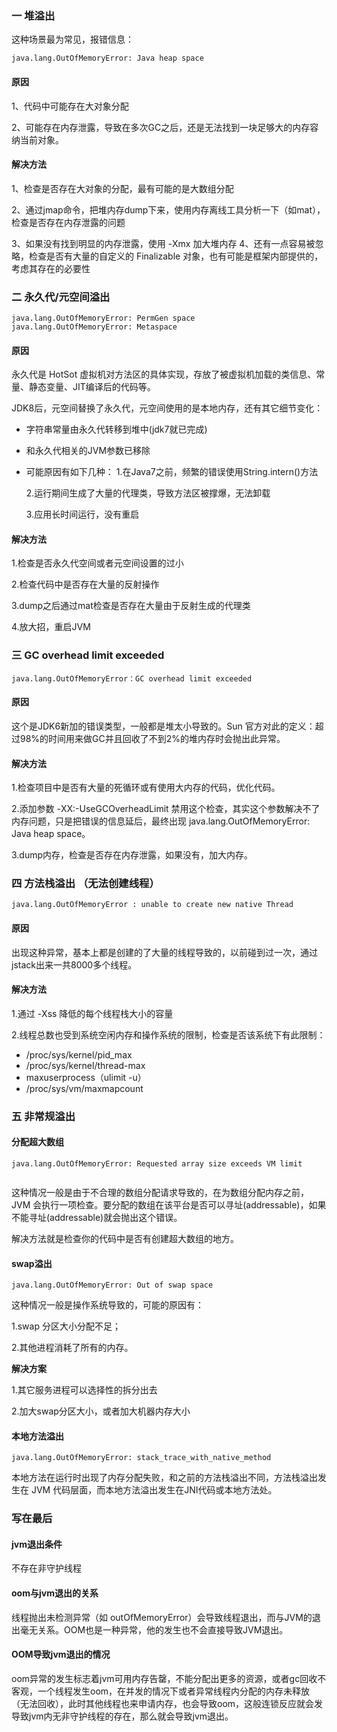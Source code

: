 
### 一 堆溢出

这种场景最为常见，报错信息：
```
java.lang.OutOfMemoryError: Java heap space
```

#### 原因
1、代码中可能存在大对象分配 

2、可能存在内存泄露，导致在多次GC之后，还是无法找到一块足够大的内存容纳当前对象。

#### 解决方法

1、检查是否存在大对象的分配，最有可能的是大数组分配 

2、通过jmap命令，把堆内存dump下来，使用内存离线工具分析一下（如mat），检查是否存在内存泄露的问题 

3、如果没有找到明显的内存泄露，使用 -Xmx 加大堆内存 4、还有一点容易被忽略，检查是否有大量的自定义的 Finalizable 对象，也有可能是框架内部提供的，考虑其存在的必要性

### 二 永久代/元空间溢出
```
java.lang.OutOfMemoryError: PermGen space
java.lang.OutOfMemoryError: Metaspace
```
#### 原因

永久代是 HotSot 虚拟机对方法区的具体实现，存放了被虚拟机加载的类信息、常量、静态变量、JIT编译后的代码等。

JDK8后，元空间替换了永久代，元空间使用的是本地内存，还有其它细节变化：

 - 字符串常量由永久代转移到堆中(jdk7就已完成)
 - 和永久代相关的JVM参数已移除
 - 可能原因有如下几种：
   1.在Java7之前，频繁的错误使用String.intern()方法
   
   2.运行期间生成了大量的代理类，导致方法区被撑爆，无法卸载
   
   3.应用长时间运行，没有重启
   
#### 解决方法

1.检查是否永久代空间或者元空间设置的过小

2.检查代码中是否存在大量的反射操作

3.dump之后通过mat检查是否存在大量由于反射生成的代理类

4.放大招，重启JVM

### 三 GC overhead limit exceeded
```
java.lang.OutOfMemoryError：GC overhead limit exceeded

```

#### 原因
这个是JDK6新加的错误类型，一般都是堆太小导致的。Sun 官方对此的定义：超过98%的时间用来做GC并且回收了不到2%的堆内存时会抛出此异常。

#### 解决方法

1.检查项目中是否有大量的死循环或有使用大内存的代码，优化代码。

2.添加参数 -XX:-UseGCOverheadLimit 禁用这个检查，其实这个参数解决不了内存问题，只是把错误的信息延后，最终出现 java.lang.OutOfMemoryError: Java heap space。

3.dump内存，检查是否存在内存泄露，如果没有，加大内存。

### 四 方法栈溢出 （无法创建线程）
```
java.lang.OutOfMemoryError : unable to create new native Thread

```

#### 原因
出现这种异常，基本上都是创建的了大量的线程导致的，以前碰到过一次，通过jstack出来一共8000多个线程。

#### 解决方法
1.通过 -Xss 降低的每个线程栈大小的容量

2.线程总数也受到系统空闲内存和操作系统的限制，检查是否该系统下有此限制：

- /proc/sys/kernel/pid_max
- /proc/sys/kernel/thread-max
- maxuserprocess（ulimit -u）
- /proc/sys/vm/maxmapcount

### 五 非常规溢出
#### 分配超大数组
```
java.lang.OutOfMemoryError: Requested array size exceeds VM limit


```
这种情况一般是由于不合理的数组分配请求导致的，在为数组分配内存之前，JVM 会执行一项检查。要分配的数组在该平台是否可以寻址(addressable)，如果不能寻址(addressable)就会抛出这个错误。

解决方法就是检查你的代码中是否有创建超大数组的地方。


#### swap溢出
```
java.lang.OutOfMemoryError: Out of swap space

```
这种情况一般是操作系统导致的，可能的原因有：

1.swap 分区大小分配不足；

2.其他进程消耗了所有的内存。

**解决方案**

1.其它服务进程可以选择性的拆分出去

2.加大swap分区大小，或者加大机器内存大小

     
#### 本地方法溢出
     
```
java.lang.OutOfMemoryError: stack_trace_with_native_method

```
本地方法在运行时出现了内存分配失败，和之前的方法栈溢出不同，方法栈溢出发生在 JVM 代码层面，而本地方法溢出发生在JNI代码或本地方法处。


### 写在最后

#### jvm退出条件
不存在非守护线程

#### oom与jvm退出的关系
线程抛出未检测异常（如 outOfMemoryError）会导致线程退出，而与JVM的退出毫无关系。OOM也是一种异常，他的发生也不会直接导致JVM退出。

#### OOM导致jvm退出的情况
oom异常的发生标志着jvm可用内存告罄，不能分配出更多的资源，或者gc回收不客观，一个线程发生oom，在并发的情况下或者异常线程内分配的内存未释放（无法回收），此时其他线程也来申请内存，也会导致oom，这般连锁反应就会发导致jvm内无非守护线程的存在，那么就会导致jvm退出。


     



